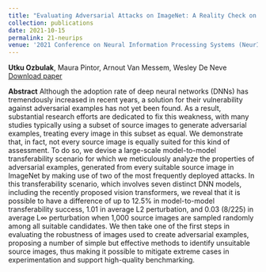 ```yaml
---
title: "Evaluating Adversarial Attacks on ImageNet: A Reality Check on Misclassification Classes"
collection: publications
date: 2021-10-15
permalink: 21-neurips
venue: '2021 Conference on Neural Information Processing Systems (NeurIPS) <br /> Workshop on ImageNet: Past,Present, and Future, poster presentation'
---
```

**Utku Ozbulak**, Maura Pintor, Arnout Van Messem, Wesley De Neve <br /> [Download paper](https://arxiv.org/abs/2111.11056)

**Abstract**
Although the adoption rate of deep neural networks (DNNs) has tremendously increased in recent years, a solution for their vulnerability against adversarial examples has not yet been found. As a result, substantial research efforts are dedicated to fix this weakness, with many studies typically using a subset of source images to generate adversarial examples, treating every image in this subset as equal. We demonstrate that, in fact, not every source image is equally suited for this kind of assessment. To do so, we devise a large-scale model-to-model transferability scenario for which we meticulously analyze the properties of adversarial examples, generated from every suitable source image in ImageNet by making use of two of the most frequently deployed attacks. In this transferability scenario, which involves seven distinct DNN models, including the recently proposed vision transformers, we reveal that it is possible to have a difference of up to 12.5% in model-to-model transferability success, 1.01 in average L2 perturbation, and 0.03 (8/225) in average L∞ perturbation when 1,000 source images are sampled randomly among all suitable candidates. We then take one of the first steps in evaluating the robustness of images used to create adversarial examples, proposing a number of simple but effective methods to identify unsuitable source images, thus making it possible to mitigate extreme cases in experimentation and support high-quality benchmarking. 
